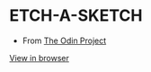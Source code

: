 # ETCH-A-SKETCH

- From [The Odin Project](https://www.theodinproject.com/courses/web-development-101/lessons/etch-a-sketch-project) 

[View in browser](https://pnataly.github.io/ETCH-A-SKETCH/)



